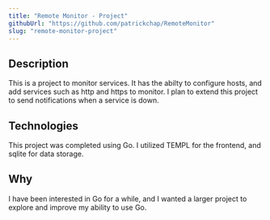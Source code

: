 ```yaml
---
title: "Remote Monitor - Project"
githubUrl: "https://github.com/patrickchap/RemoteMonitor"
slug: "remote-monitor-project"
---
```


## Description  

This is a project to monitor services. It has the abilty to configure hosts, and add services such as http and https to monitor. I plan to extend this project to send notifications when a service is down. 

## Technologies

This project was completed using Go. I utilized TEMPL for the frontend, and sqlite for data storage. 

## Why

I have been interested in Go for a while, and I wanted a larger project to explore and improve my ability to use Go. 
